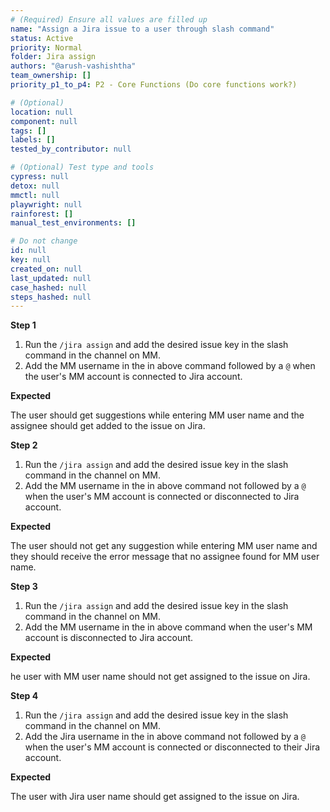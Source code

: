 ```yaml
---
# (Required) Ensure all values are filled up
name: "Assign a Jira issue to a user through slash command"
status: Active
priority: Normal
folder: Jira assign
authors: "@arush-vashishtha"
team_ownership: []
priority_p1_to_p4: P2 - Core Functions (Do core functions work?)

# (Optional)
location: null
component: null
tags: []
labels: []
tested_by_contributor: null

# (Optional) Test type and tools
cypress: null
detox: null
mmctl: null
playwright: null
rainforest: []
manual_test_environments: []

# Do not change
id: null
key: null
created_on: null
last_updated: null
case_hashed: null
steps_hashed: null
---
```


**Step 1**

1. Run the `/jira assign` and add the desired issue key in the slash command in the channel on MM.
2. Add the MM username in the <assignee> in above command followed by a `@` when the user's MM account is connected to Jira account.

**Expected**

The user should get suggestions while entering MM user name and the assignee should get added to the issue on Jira.

**Step 2**

1. Run the `/jira assign` and add the desired issue key in the slash command in the channel on MM.
2. Add the MM username in the <assignee> in above command not followed by a `@` when the user's MM account is connected or disconnected to Jira account.

**Expected**

The user should not get any suggestion while entering MM user name and they should receive the error message that no assignee found for MM user name.

**Step 3**

1. Run the `/jira assign` and add the desired issue key in the slash command in the channel on MM.
2. Add the MM username in the <assignee> in above command when the user's MM account is disconnected to Jira account.

**Expected**

he user with MM user name should not get assigned to the issue on Jira.

**Step 4**

1. Run the `/jira assign` and add the desired issue key in the slash command in the channel on MM.
2. Add the Jira username in the <assignee> in above command not followed by a `@` when the user's MM account is connected or disconnected to their Jira account.

**Expected**

The user with Jira user name should get assigned to the issue on Jira.